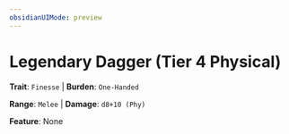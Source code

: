 ```yaml
---
obsidianUIMode: preview
---
```

# Legendary Dagger (Tier 4 Physical)

**Trait**: `Finesse` | **Burden**: `One-Handed`

**Range**: `Melee` | **Damage**: `d8+10 (Phy)`

**Feature**: None